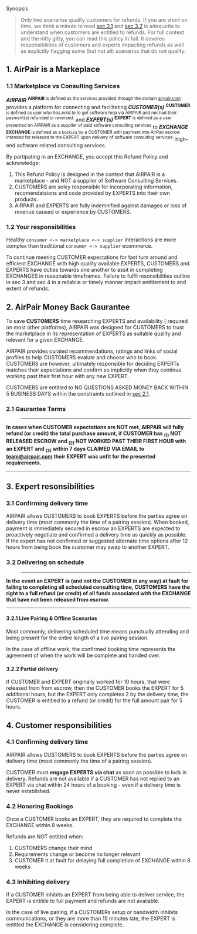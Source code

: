 Synopsis
> Only two scenarios qualify customers for refunds. If you are short on time, 
we think a minute to read [sec 2.1](#2-1-gaurantee-terms) and [sec 3.2](#3-2-delivering-on-scheduled) is adequette to understand when customers are entitled to refunds. For full context and the nitty gitty, you
can read this policy in full. It coveres responsibilities of
customers and experts impacting refunds as well as explicitly flagging some
(but not all) scenarios that do not qualify.

## 1. AirPair is a Markeplace

### 1.1 Marketplace vs Consulting Services

***AIRPAIR*** <sup>**AIRPAIR** is defined as the services provided through the domain [airpair.com](https://www.airpair.com/)</sup> provides a platform for connecting and facilitating ***CUSTOMER(s)*** <sup>**CUSTOMER** is defined as user *who has paid to* to get software help via AIRPAIR and not had their payment(s) refunded or reversed.</sup> and ***EXPERT(s)*** <sup>**EXPERT** is defined as a user presented on AIRPAIR as a supplier of paid software consulting services</sup> to ***EXCHANGE*** <sup>**EXCHANGE** is defined as a `booking` by a CUSTOMER with payment into AirPair escrow intended for released to the EXPERT upon delivery of software consulting services.</sup> high-end software related consulting services.

By partipating in an EXCHANGE, you accept this Refund Policy and acknowledge:
1. This Refund Policy is designed in the context that AIRPAIR is a marketplace - and NOT a supplier of Software Consulting Services. 
2. CUSTOMERS are soley responsible for incorporating information, recomendataions and code provided by EXPERTS into their own products.
3. AIRPAIR and EXPERTS are fully indemnified against damages or loss of revenue caused or experience by CUSTOMERS.

### 1.2 Your responsibilities 

Healthy `consumer <-> marketplace <-> supplier` interactions are 
more complex than traditional `consumer <-> supplier` ecommerce.

To continue meeting CUSTOMER expectations for fast turn around and efficient 
EXCHANGE with high quality available EXPERTS, CUSTOMERS and EXPERTS have duties 
towards one another to assit in completing EXCHANGES in reasonable timeframes. 
Failure to fulfil resonsibilities outline in sec 3 and sec 4 in a reliabile or 
timely manner impact entitlement to and extent of refunds.

## 2. AirPair Money Back Gaurantee

To save **CUSTOMERS** time researching EXPERTS and availability (
required on most other platforms), AIRPAIR was designed for 
CUSTOMERS to trust the marketplace in its representation of EXPERTS
as suitable quality and relevant for a given EXCHANGE. 

AIRPAIR provides curated recommendations, ratings and links of social profiles
to help CUSTOMERS evalute and choose who to book. CUSTOMERS are however, 
ultimately responsible for deciding EXPERTs matches their expectations and
confirm so implicitly when they continue working past their first hour with any new EXPERT.

CUSTOMERS are entitled to NO QUESTIONS ASKED MONEY BACK WITHIN 5 BUSINESS DAYS
within the constraints outlined in [sec 2.1](#2-1-gaurantee-terms).

### 2.1 Gaurantee Terms
> - - - 
**In cases when **CUSTOMER** expectations are NOT met, **AIRPAIR** will fully 
refund **(or credit)** the total purchase amount, if **CUSTOMER** has **<sub>(1)</sub>** NOT RELEASED ESCROW and **<sub>(2)</sub>** NOT WORKED PAST THEIR FIRST HOUR with an **EXPERT** and <sub>(3)</sub> within 7 days CLAIMED
VIA EMAIL to team@airpair.com their **EXPERT** was unfit for the presented requirements.**
- - -

## 3. Expert resonsibilities

### 3.1 Confirming delivery time

AIRPAIR allows CUSTOMERS to book EXPERTS before the parties agree on
delivery time (most commonly the time of a pairing session). When booked, 
payment is immediately secured in escrow an EXPERTS are expected to proactively 
negotiate and confirmed a delivery time as quickly as possible. If the expert 
has not confirmed or suggested alternate time options after 12 hours from being
book the customer may swap to another EXPERT.

### 3.2 Delivering on schedule

> - - -
**In the event an **EXPERT** is (and not the **CUSTOMER** in any way) at fault for failing to completing all scheduled consulting time, **CUSTOMERS** have the right to a full refund (or credit) of all funds associated with the 
**EXCHANGE** that have not been released from escrow.**
- - -

#### 3.2.1 Live Pairing & Offline Scenarios

Most commonly, delivering scheduled time means punctually attending and being
present for the entire length of a live pairing session.

In the case of offline work, the confirmed booking time represents
the agreement of when the work will be complete and handed over.

#### 3.2.2 Partial delivery

If CUSTOMER and EXPERT originally worked for 10 hours, that were released from from escrow, then the CUSTOMER books the EXPERT for 5 additional hours, but the EXPERT only completes 2 by the delivery time, the CUSTOMER is entitled to a refund (or credit) for the full amount pair for 5 hours.

## 4. Customer responsibilities

### 4.1 Confirming delivery time

AIRPAIR allows CUSTOMERS to book EXPERTS before the parties agree on
delivery time (most commonly the time of a pairing session). 

CUSTOMER must **engage EXPERTS via chat** as soon as possible to 
lock in delivery. Refunds are not available if a CUSTOMER has not replied to 
an EXPERT via chat within 24 hours of a booking - even if a delivery time is
never established.

### 4.2 Honoring Bookings

Once a CUSTOMER books an EXPERT, they are required to complete the EXCHANGE 
within 8 weeks.

Refunds are NOT entitled when:
1. CUSTOMERS change their mind
2. Requirements change or become no longer relevant
3. CUSTOMER it at fault for delaying full completion of EXCHANGE within 8 weeks

### 4.3 Inhibiting delivery

If a CUSTOMER inhibits an EXPERT from being able to deliver service,
the EXPERT is entitile to full payment and refunds are not available.

In the case of live pairing, if a CUSTOMERs setup or bandwidth inhibits 
communications, or they are more than 15 minutes late, the EXPERT is entitled the EXCHANGE is considering complete.

<!--
6. Unconsumed purchases

6.1 Time

6.2 Credit

If a customer purchases credit, that credit is available until the beginning of
the following year. In the case the credit was purchased less than 3 months
before the 
-->

